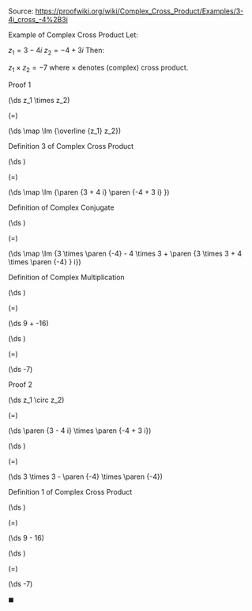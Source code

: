 # 

Source: https://proofwiki.org/wiki/Complex_Cross_Product/Examples/3-4i_cross_-4%2B3i

Example of Complex Cross Product
Let:

$z_1 = 3 - 4 i$
$z_2 = -4 + 3 i$
Then:

$z_1 \times z_2 = -7$
where $\times$ denotes (complex) cross product.


Proof 1













\(\ds z_1 \times z_2\)

\(=\)







\(\ds \map \Im {\overline {z_1} z_2}\)





Definition 3 of Complex Cross Product














\(\ds \)

\(=\)







\(\ds \map \Im {\paren {3 + 4 i} \paren {-4 + 3 i} }\)





Definition of Complex Conjugate














\(\ds \)

\(=\)







\(\ds \map \Im {3 \times \paren {-4} - 4 \times 3 + \paren {3 \times 3 + 4 \times \paren {-4} } i}\)





Definition of Complex Multiplication














\(\ds \)

\(=\)







\(\ds 9 + -16\)




















\(\ds \)

\(=\)







\(\ds -7\)











Proof 2













\(\ds z_1 \circ z_2\)

\(=\)







\(\ds \paren {3 - 4 i} \times \paren {-4 + 3 i}\)




















\(\ds \)

\(=\)







\(\ds 3 \times 3 - \paren {-4} \times \paren {-4}\)





Definition 1 of Complex Cross Product














\(\ds \)

\(=\)







\(\ds 9 - 16\)




















\(\ds \)

\(=\)







\(\ds -7\)









$\blacksquare$





